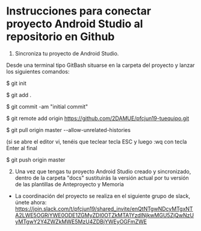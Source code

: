 # Instrucciones para conectar proyecto Android Studio al repositorio en Github

1. Sincroniza tu proyecto de Android Studio.

Desde una terminal tipo GitBash situarse en la carpeta del proyecto y lanzar los siguientes comandos:

$ git init

$ git add .

$ git commit -am "initial commit"

$ git remote add origin https://github.com/2DAMUE/pfcjun19-tuequipo.git

$ git pull origin master --allow-unrelated-histories

(si se abre el editor vi, tenéis que teclear tecla ESC y luego :wq con tecla Enter al final

$ git push origin master


2. Una vez que tengas tu proyecto Android Studio creado y sincronizado, dentro de la carpeta "docs" sustituirás la versión actual por tu versión de las plantillas de Anteproyecto y Memoria

* La coordinación del proyecto se realiza en el siguiente grupo de slack, únete ahora:
https://join.slack.com/t/pfcjun19/shared_invite/enQtNTgwNDcyMTgxNTA2LWE5OGRiYWE0ODE1ZGMyZDI0OTZkMTA1YzdlNjkwMGU5ZjQwNzUyMTgwY2Y4ZWZkMWE5MzU4ZDBjYWEyOGFmZWE
